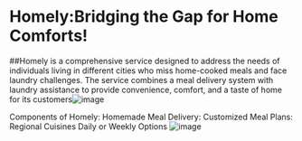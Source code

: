 # Homely:Bridging the Gap for Home Comforts!


##Homely is a comprehensive service designed to address the needs of individuals living in different cities who miss home-cooked meals and face laundry challenges. The service combines a meal delivery system with laundry assistance to provide convenience, comfort, and a taste of home for its customers![image](https://github.com/kunalranjan19/Homely/assets/93333582/f9469136-bfd0-4549-abac-df3896434009)

Components of Homely:
Homemade Meal Delivery:
Customized Meal Plans:
Regional Cuisines
 Daily or Weekly Options
![image](https://github.com/kunalranjan19/Homely/assets/93333582/ad95708b-28be-44d8-83b2-9edbc2c0a06a)
